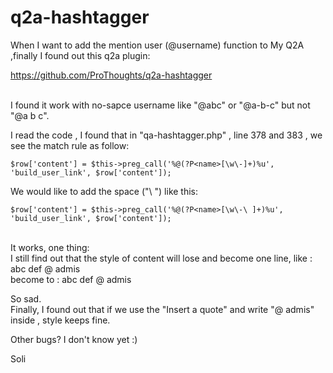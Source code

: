 # q2a-hashtagger

When I want to add the mention user (@username) function to My Q2A ,finally I found out this q2a plugin:

https://github.com/ProThoughts/q2a-hashtagger

<br>
I found it work with no-sapce username like "@abc" or "@a-b-c" but not "@a b c".

I read the code , I found that in "qa-hashtagger.php" , line 378 and 383 , we see the match rule as follow:

    $row['content'] = $this->preg_call('%@(?P<name>[\w\-]+)%u', 'build_user_link', $row['content']);

We would like to add the space ("\ ") like this:

    $row['content'] = $this->preg_call('%@(?P<name>[\w\-\ ]+)%u', 'build_user_link', $row['content']);

<br>
It works, one thing:
<br>
I still find out that the style of content will lose and become one line, like :
<br>
abc
def
@ admis

<br>
become to :
abc def @ admis

So sad.
<br>
Finally, I found out that if we use the "Insert a quote" and write "@ admis" inside , style keeps fine.

Other bugs? I don't know yet :)

Soli
